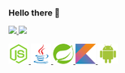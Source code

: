### Hello there 🖖

<div style="display: inline_block">
  <a href="https://github.com/VitorDLeo">
    <img height="180em" src="https://github-readme-stats.vercel.app/api?username=VitorDLeo&show_icons=true&theme=github_dark&include_all_commits=true&count_private=true"/>
    <img height="180em" src="https://github-readme-stats.vercel.app/api/top-langs/?username=VitorDLeo&layout=compact&langs_count=16&theme=github_dark&count_private=true"/>
</div>
  
<div style="display: inline_block"><br>
  <img aligns="center" alt="CSS" height="40" width="40" src="https://raw.githubusercontent.com/devicons/devicon/master/icons/nodejs/nodejs-original.svg">
  <img aligns="center" alt="CSS" height="40" width="40" src="https://raw.githubusercontent.com/devicons/devicon/master/icons/java/java-original.svg">
  <img aligns="center" alt="CSS" height="40" width="40" src="https://raw.githubusercontent.com/devicons/devicon/master/icons/spring/spring-original.svg">
  <img aligns="center" alt="CSS" height="40" width="40" src="https://raw.githubusercontent.com/devicons/devicon/master/icons/kotlin/kotlin-original.svg">
  <img aligns="center" alt="CSS" height="40" width="40" src="https://raw.githubusercontent.com/devicons/devicon/master/icons/android/android-original.svg">
</div>
